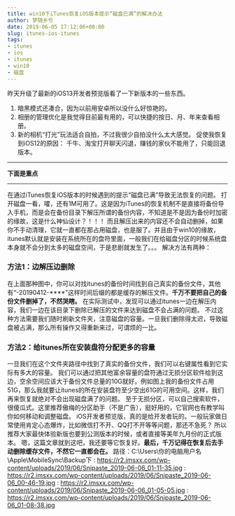 ```yaml
---
title: win10下iTunes恢复iOS版本提示“磁盘已满”的解决办法
author: 梦随乡兮
date: 2019-06-05 17:12:06+00:00
slug: itunes-ios-itunes
tags:
- itunes
- ios
- itunes
- win10
- 磁盘
---
```

昨天升级了最新的iOS13开发者预览版看了一下新版本的一些东西。
1. 暗黑模式还凑合，因为以前用安卓所以没什么好惊艳的。
2. 相册的管理优化是我觉得目前最有用的，可以快捷的按日、月、年来查看相册。
3. 新的相机“打光”玩法适合自拍，不过我很少自拍没什么太大感觉。
促使我恢复到iOS12的原因：
千牛、淘宝打开聊天闪退，赚钱的家伙不能用了，只能回退版本。
* * *
<strong>下面是重点</strong>
* * *
在通过iTunes恢复iOS版本的时候遇到的提示“磁盘已满”导致无法恢复的问题。
打开磁盘一看，嚯，还有1M可用了。这是因为iTunes的恢复机制不是直接将备份导入手机，而是会在备份目录下解压所谓的备份内容，不知道是不是因为备份时加密的缘故，这是什么神仙设计？！！！
而且解压出来的内容还不会自动删掉，如果你不手动清理，它就一直都在那占用磁盘，也是服了。并且由于win10的缘故，itunes默认就是安装在系统所在的盘符里面，一般我们在给磁盘分区的时候系统盘本身就不会分到太多的磁盘空间，于是悲剧就发生了。。。
解决方法有两种：
### **方法1：边解压边删除**
在上面那种图中，你可以对找itunes的备份时间找到自己真实的备份文件，其他有“-20190412-\****”这样时间后缀的都是缓存的解压文件。<strong>千万不要把自己的备份文件删掉了，不然哭瞎。</strong>
在实际测试中，发现可以通过itunes一边在解压内容，我们一边在该目录下删除已解压的文件来达到磁盘不会占满的问题。
不过这种方法需要我们随时刷新文件夹，注意磁盘的容量。一旦我们删除得太迟，导致磁盘被占满，那么所有操作又得重新来过，可谓烦的一比。
### **方法2：给itunes所在安装盘符分配更多的容量**
一旦我们在这个文件夹路径中找到了真实的备份文件，我们可以右键属性看到它实际有多大的容量。
我们可以通过把其他富余容量的盘符通过无损分区软件给到这边，空余空间应该大于备份文件总量的10G就好。例如图上我的备份文件占用51G，那么我就要让itunes的所在安装盘符至少空出61G的可用空间。这样，我们再来恢复就绝对不会出现磁盘满了的问题。
至于无损分区，可以自己搜索软件，很傻瓜式。这里推荐傲梅的分区助手（不是广告），挺好用的，它官网也有教学叫你如何移动和调整磁盘。
iOS开发者预览版，真的是给开发者玩的。一般玩家做日常使用肯定心态爆炸，比如微信打不开、QQ打不开等等问题，那还不急死？
所以推荐大家最快体验新版也要到公测版本的时候，或者直接等美年九月份的正式版本。
嗯，这篇文章就到这吧，我还要等它恢复好。<strong>最后，千万记得在恢复后去手动删除缓存文件，不然它一直都会在。</strong>
路径：C:\Users\你的电脑用户名\Apple\MobileSync\Backup下
: https://r2.imsxx.com/wp-content/uploads/2019/06/Snipaste_2019-06-06_01-11-35.jpg
: https://r2.imsxx.com/wp-content/uploads/2019/06/Snipaste_2019-06-06_00-46-19.jpg
: https://r2.imsxx.com/wp-content/uploads/2019/06/Snipaste_2019-06-06_01-05-05.jpg
: https://r2.imsxx.com/wp-content/uploads/2019/06/Snipaste_2019-06-06_01-08-38.jpg

